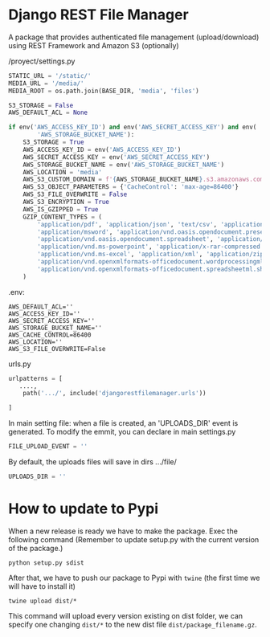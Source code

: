# Django REST File Manager

A package that provides authenticated file management (upload/download) using REST Framework and Amazon S3 (optionally)


/proyect/settings.py

```python
STATIC_URL = '/static/'
MEDIA_URL = '/media/'
MEDIA_ROOT = os.path.join(BASE_DIR, 'media', 'files')

S3_STORAGE = False
AWS_DEFAULT_ACL = None

if env('AWS_ACCESS_KEY_ID') and env('AWS_SECRET_ACCESS_KEY') and env(
        'AWS_STORAGE_BUCKET_NAME'):
    S3_STORAGE = True
    AWS_ACCESS_KEY_ID = env('AWS_ACCESS_KEY_ID')
    AWS_SECRET_ACCESS_KEY = env('AWS_SECRET_ACCESS_KEY')
    AWS_STORAGE_BUCKET_NAME = env('AWS_STORAGE_BUCKET_NAME')
    AWS_LOCATION = 'media'
    AWS_S3_CUSTOM_DOMAIN = f'{AWS_STORAGE_BUCKET_NAME}.s3.amazonaws.com'
    AWS_S3_OBJECT_PARAMETERS = {'CacheControl': 'max-age=86400'}
    AWS_S3_FILE_OVERWRITE = False
    AWS_S3_ENCRYPTION = True
    AWS_IS_GZIPPED = True
    GZIP_CONTENT_TYPES = (
        'application/pdf', 'application/json', 'text/csv', 'application/xml', 'application/xhtml+xml',
        'application/msword', 'application/vnd.oasis.opendocument.presentation',
        'application/vnd.oasis.opendocument.spreadsheet', 'application/vnd.oasis.opendocument.text',
        'application/vnd.ms-powerpoint', 'application/x-rar-compressed', 'application/xhtml+xml',
        'application/vnd.ms-excel', 'application/xml', 'application/zip',
        'application/vnd.openxmlformats-officedocument.wordprocessingml.document',
        'application/vnd.openxmlformats-officedocument.spreadsheetml.sheet'
    )
```

    

.env:

```.env
AWS_DEFAULT_ACL=''
AWS_ACCESS_KEY_ID=''
AWS_SECRET_ACCESS_KEY=''
AWS_STORAGE_BUCKET_NAME=''
AWS_CACHE_CONTROL=86400
AWS_LOCATION=''
AWS_S3_FILE_OVERWRITE=False
```

urls.py


```python
urlpatterns = [
   ....,
    path('.../', include('djangorestfilemanager.urls'))

]
```

In main setting file:
when a file is created, an 'UPLOADS_DIR' event is generated. To modify the emmit, you can declare in main settings.py
```python
FILE_UPLOAD_EVENT = ''
```


By default, the uploads files will save in dirs .../file/
````python
UPLOADS_DIR = ''
````


# How to update to Pypi

When a new release is ready we have to make the package. Exec the following command (Remember to update setup.py with the current version of the package.)

```
python setup.py sdist
```

After that, we have to push our package to Pypi with `twine` (the first time we will have to install it)

```
twine upload dist/*
```

This command will upload every version existing on dist folder, we can specify one changing `dist/*` to the new dist file `dist/package_filename.gz`. 


